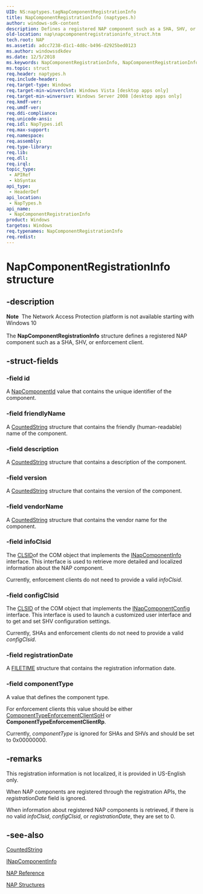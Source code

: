 ```yaml
---
UID: NS:naptypes.tagNapComponentRegistrationInfo
title: NapComponentRegistrationInfo (naptypes.h)
author: windows-sdk-content
description: Defines a registered NAP component such as a SHA, SHV, or enforcement client.
old-location: nap\napcomponentregistrationinfo_struct.htm
tech.root: NAP
ms.assetid: adcc7238-d1c1-4d8c-b496-d2925bed0123
ms.author: windowssdkdev
ms.date: 12/5/2018
ms.keywords: NapComponentRegistrationInfo, NapComponentRegistrationInfo structure [NAP], nap.napcomponentregistrationinfo_struct, naptypes/NapComponentRegistrationInfo
ms.topic: struct
req.header: naptypes.h
req.include-header: 
req.target-type: Windows
req.target-min-winverclnt: Windows Vista [desktop apps only]
req.target-min-winversvr: Windows Server 2008 [desktop apps only]
req.kmdf-ver: 
req.umdf-ver: 
req.ddi-compliance: 
req.unicode-ansi: 
req.idl: NapTypes.idl
req.max-support: 
req.namespace: 
req.assembly: 
req.type-library: 
req.lib: 
req.dll: 
req.irql: 
topic_type:
 - APIRef
 - kbSyntax
api_type:
 - HeaderDef
api_location:
 - NapTypes.h
api_name:
 - NapComponentRegistrationInfo
product: Windows
targetos: Windows
req.typenames: NapComponentRegistrationInfo
req.redist: 
---
```


# NapComponentRegistrationInfo structure


## -description


<div class="alert"><b>Note</b>  The Network Access Protection platform is not available starting with Windows 10</div><div> </div>The <b>NapComponentRegistrationInfo</b> structure defines a registered NAP component such as a SHA, SHV, or enforcement client.


## -struct-fields




### -field id

A <a href="https://msdn.microsoft.com/54f2866b-4333-4fc8-bb25-b7d4ae72b7dc">NapComponentId</a> value that contains the unique identifier of the component.


### -field friendlyName

A <a href="https://msdn.microsoft.com/92261dd3-504d-4a4b-b6fa-86f4f97a0df0">CountedString</a> structure that contains the friendly (human-readable) name of the component.


### -field description

A <a href="https://msdn.microsoft.com/92261dd3-504d-4a4b-b6fa-86f4f97a0df0">CountedString</a> structure that contains a description of the component.


### -field version

A <a href="https://msdn.microsoft.com/92261dd3-504d-4a4b-b6fa-86f4f97a0df0">CountedString</a> structure that contains the version of the component.


### -field vendorName

A <a href="https://msdn.microsoft.com/92261dd3-504d-4a4b-b6fa-86f4f97a0df0">CountedString</a> structure that contains the vendor name for the component.


### -field infoClsid

The <a href="http://go.microsoft.com/fwlink/p/?linkid=113751">CLSID</a>of the COM object that implements
   the <a href="https://msdn.microsoft.com/eeff4f57-72e0-465f-9a18-ed72dad82bc7">INapComponentInfo</a> interface. This interface
   is used to retrieve more detailed and localized
   information about the NAP component.

Currently, enforcement clients do not need to
   provide a valid <i>infoClsid</i>.


### -field configClsid

The <a href="http://go.microsoft.com/fwlink/p/?linkid=113751">CLSID</a> of the COM object that implements
   the <a href="https://msdn.microsoft.com/979b5c34-8efe-4c48-8236-53fbd25d4249">INapComponentConfig</a> interface. This interface is used to launch a customized user interface and to get and set SHV configuration settings.

Currently, SHAs and enforcement clients do not need to
   provide a valid <i>configClsid</i>.


### -field registrationDate

A <a href="http://go.microsoft.com/fwlink/p/?linkid=90006">FILETIME</a> structure that contains the registration information date.


### -field componentType

A value that defines the component type.

For enforcement clients this value should be either  <a href="https://msdn.microsoft.com/2727487c-8c6a-4cd9-b6d8-253191a7d7f6">ComponentTypeEnforcementClientSoH</a> or <b>ComponentTypeEnforcementClientRp</b>.

Currently, <i>componentType</i> is ignored for SHAs and SHVs and should be set to 0x00000000.


## -remarks



This registration information is not localized, it is provided in US-English only.

When NAP components are registered through the registration APIs, the <i>registrationDate</i> field is ignored.

When information about registered NAP
   components is retrieved, if there is no valid <i>infoClsid</i>,  <i>configClsid</i>, or <i>registrationDate</i>, they are set to 0.




## -see-also




<a href="https://msdn.microsoft.com/92261dd3-504d-4a4b-b6fa-86f4f97a0df0">CountedString</a>



<a href="https://msdn.microsoft.com/eeff4f57-72e0-465f-9a18-ed72dad82bc7">INapComponentInfo</a>



<a href="https://msdn.microsoft.com/e391be3c-95ab-4c80-a5d8-8a8fef28e56b">NAP Reference</a>



<a href="https://msdn.microsoft.com/68048587-0f7e-48d4-9326-768a977ea3ee">NAP Structures</a>
 

 

